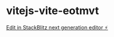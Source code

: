 # vitejs-vite-eotmvt

[Edit in StackBlitz next generation editor ⚡️](https://stackblitz.com/~/github.com/itaiettedgui/vitejs-vite-eotmvt)
